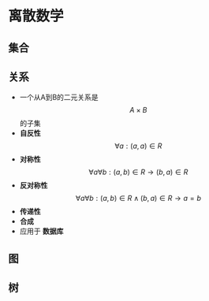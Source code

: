 # 离散数学

## 集合

## 关系
- 一个从A到B的二元关系是 $$A \times B$$ 的子集
- **自反性** $$\forall a: (a,a) \in R$$
- **对称性** $$\forall a \forall b : (a,b) \in R \to (b,a) \in R$$
- **反对称性** $$\forall a \forall b: (a,b) \in R \land (b,a) \in R \to a = b $$ 
- **传递性**
- **合成** 
- 应用于 **数据库**

## 图

## 树

